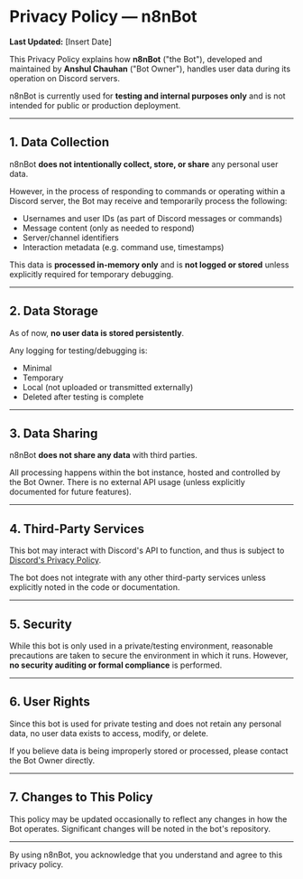 # Privacy Policy — n8nBot

**Last Updated:** [Insert Date]

This Privacy Policy explains how **n8nBot** ("the Bot"), developed and maintained by **Anshul Chauhan** ("Bot Owner"), handles user data during its operation on Discord servers.

n8nBot is currently used for **testing and internal purposes only** and is not intended for public or production deployment.

---

## 1. Data Collection

n8nBot **does not intentionally collect, store, or share** any personal user data.

However, in the process of responding to commands or operating within a Discord server, the Bot may receive and temporarily process the following:

- Usernames and user IDs (as part of Discord messages or commands)
- Message content (only as needed to respond)
- Server/channel identifiers
- Interaction metadata (e.g. command use, timestamps)

This data is **processed in-memory only** and is **not logged or stored** unless explicitly required for temporary debugging.

---

## 2. Data Storage

As of now, **no user data is stored persistently**.

Any logging for testing/debugging is:
- Minimal
- Temporary
- Local (not uploaded or transmitted externally)
- Deleted after testing is complete

---

## 3. Data Sharing

n8nBot **does not share any data** with third parties.

All processing happens within the bot instance, hosted and controlled by the Bot Owner. There is no external API usage (unless explicitly documented for future features).

---

## 4. Third-Party Services

This bot may interact with Discord's API to function, and thus is subject to [Discord's Privacy Policy](https://discord.com/privacy).

The bot does not integrate with any other third-party services unless explicitly noted in the code or documentation.

---

## 5. Security

While this bot is only used in a private/testing environment, reasonable precautions are taken to secure the environment in which it runs. However, **no security auditing or formal compliance** is performed.

---

## 6. User Rights

Since this bot is used for private testing and does not retain any personal data, no user data exists to access, modify, or delete.

If you believe data is being improperly stored or processed, please contact the Bot Owner directly.

---

## 7. Changes to This Policy

This policy may be updated occasionally to reflect any changes in how the Bot operates. Significant changes will be noted in the bot's repository.


---

By using n8nBot, you acknowledge that you understand and agree to this privacy policy.
